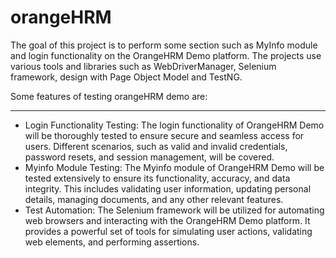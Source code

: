 # orangeHRM

The goal of this project is to perform some section such as MyInfo module and login functionality on the OrangeHRM Demo platform. The projects use various tools and libraries such as WebDriverManager, Selenium framework, design with Page Object Model and TestNG. 

Some features of testing orangeHRM demo are: 
______________________________________________________________________________________________________________________________________________________________________

* 	Login Functionality Testing: The login functionality of OrangeHRM Demo will be thoroughly tested to ensure secure and seamless access for users. Different scenarios, such as valid and invalid credentials, password resets, and session management, will be covered.
*   Myinfo Module Testing: The Myinfo module of OrangeHRM Demo will be tested extensively to ensure its functionality, accuracy, and data integrity. This includes validating user information, updating personal details, managing documents, and any other relevant features.
*   Test Automation: The Selenium framework will be utilized for automating web browsers and interacting with the OrangeHRM Demo platform. It provides a powerful set of tools for simulating user actions, validating web elements, and performing assertions.

